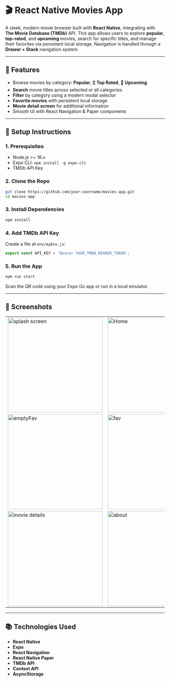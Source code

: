 # 🎬 React Native Movies App

A sleek, modern movie browser built with **React Native**, integrating with **The Movie Database (TMDb)** API. This app allows users to explore **popular**, **top-rated**, and **upcoming** movies, search for specific titles, and manage their favorites via persistent local storage. Navigation is handled through a **Drawer + Stack** navigation system.

---

## 🚀 Features

* Browse movies by category: **Popular**, 🎖️ **Top Rated**, 📅 **Upcoming**
* **Search** movie titles across selected or all categories
* **Filter** by category using a modern modal selector
* **Favorite movies** with persistent local storage
* **Movie detail screen** for additional information
* Smooth UI with React Navigation & Paper components


---

## 🔧 Setup Instructions

### 1. Prerequisites

* Node.js >= 16.x
* Expo CLI: `npm install -g expo-cli`
* TMDb API Key

### 2. Clone the Repo

```bash
git clone https://github.com/your-username/movies-app.git
cd movies-app
```

### 3. Install Dependencies

```bash
npm install
```

### 4. Add TMDb API Key

Create a file at `env/myEnv.js`:

```js
export const API_KEY = 'Bearer YOUR_TMDB_BEARER_TOKEN';
```

### 5. Run the App

```bash
npm run start
```

Scan the QR code using your Expo Go app or run in a local emulator.

---
## 📸 Screenshots

<table>
  <tr>
    <td><img src="https://github.com/user-attachments/assets/f2c587ba-2e8a-4238-8969-93bb6ca3e6d8" alt="splash screen" width="300"/></td>
    <td><img src="https://github.com/user-attachments/assets/7411d20e-afac-40fd-80de-31e920e3084c" alt="Home" width="300"/></td>
  </tr>
  <tr>
    <td><img src="https://github.com/user-attachments/assets/0a2d8c02-007c-4d48-bfd7-56e9a04a5004" alt="emptyFav" width="300"/></td>
    <td><img src="https://github.com/user-attachments/assets/0a31a28f-1e6d-46c3-a36f-cd9532cc4bdd" alt="fav" width="300"/></td>
  </tr>
  <tr>
    <td><img src="https://github.com/user-attachments/assets/188d826c-5eaa-4138-a2f7-9bbe0d63bfc2" alt="movie details" width="300"/></td>
    <td><img src="https://github.com/user-attachments/assets/62fb3eba-d0fc-45fe-91a1-69c14c0bca56" alt="about" width="300"/></td>
  </tr>
</table>

---

## 📚 Technologies Used

* **React Native**
* **Expo**
* **React Navigation**
* **React Native Paper**
* **TMDb API**
* **Context API**
* **AsyncStorage**
